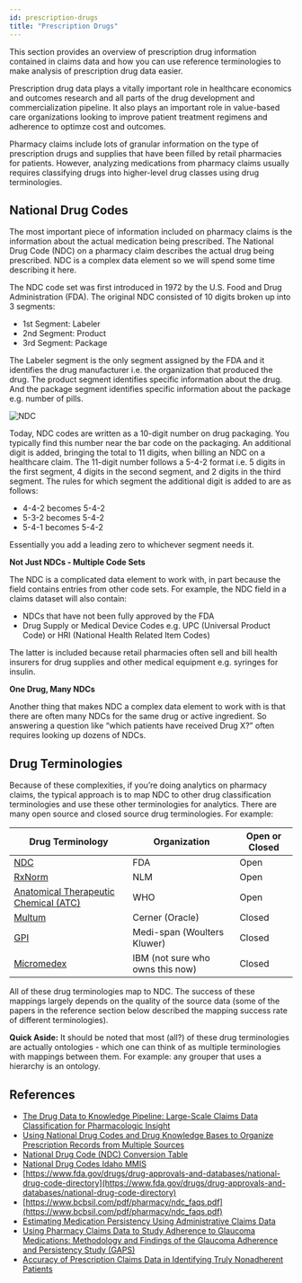 ```yaml
---
id: prescription-drugs
title: "Prescription Drugs"
---
```

This section provides an overview of prescription drug information contained in claims data and how you can use reference terminologies to make analysis of prescription drug data easier.

Prescription drug data plays a vitally important role in healthcare economics and outcomes research and all parts of the drug development and commercialization pipeline.  It also plays an important role in value-based care organizations looking to improve patient treatment regimens and adherence to optimze cost and outcomes.

Pharmacy claims include lots of granular information on the type of prescription drugs and supplies that have been filled by retail pharmacies for patients.  However, analyzing medications from pharmacy claims usually requires classifying drugs into higher-level drug classes using drug terminologies.

## National Drug Codes

The most important piece of information included on pharmacy claims is the information about the actual medication being prescribed.  The National Drug Code (NDC) on a pharmacy claim describes the actual drug being prescribed.  NDC is a complex data element so we will spend some time describing it here.

The NDC code set was first introduced in 1972 by the U.S. Food and Drug Administration (FDA).  The original NDC consisted of 10 digits broken up into 3 segments:

- 1st Segment: Labeler
- 2nd Segment: Product
- 3rd Segment: Package

The Labeler segment is the only segment assigned by the FDA and it identifies the drug manufacturer i.e. the organization that produced the drug.  The product segment identifies specific information about the drug.  And the package segment identifies specific information about the package e.g. number of pills.  

![NDC](/img/NDC.jpg)

Today, NDC codes are written as a 10-digit number on drug packaging.  You typically find this number near the bar code on the packaging.  An additional digit is added, bringing the total to 11 digits, when billing an NDC on a healthcare claim.  The 11-digit number follows a 5-4-2 format i.e. 5 digits in the first segment, 4 digits in the second segment, and 2 digits in the third segment.  The rules for which segment the additional digit is added to are as follows:

- 4-4-2 becomes 5-4-2
- 5-3-2 becomes 5-4-2
- 5-4-1 becomes 5-4-2

Essentially you add a leading zero to whichever segment needs it.

**Not Just NDCs - Multiple Code Sets**

The NDC is a complicated data element to work with, in part because the field contains entries from other code sets.  For example, the NDC field in a claims dataset will also contain:

- NDCs that have not been fully approved by the FDA
- Drug Supply or Medical Device Codes e.g. UPC (Universal Product Code) or HRI (National Health Related Item Codes)

The latter is included because retail pharmacies often sell and bill health insurers for drug supplies and other medical equipment e.g. syringes for insulin.

**One Drug, Many NDCs**

Another thing that makes NDC a complex data element to work with is that there are often many NDCs for the same drug or active ingredient.  So answering a question like “which patients have received Drug X?” often requires looking up dozens of NDCs.  

## Drug Terminologies

Because of these complexities, if you’re doing analytics on pharmacy claims, the typical approach is to map NDC to other drug classification terminologies and use these other terminologies for analytics.  There are many open source and closed source drug terminologies.  For example:

| Drug Terminology | Organization | Open or Closed |
|---|---|---|
|[NDC](https://www.fda.gov/drugs/development-approval-process-drugs/national-drug-code-database-background-information)|FDA|Open|
|[RxNorm](https://www.nlm.nih.gov/research/umls/rxnorm/index.html)|NLM|Open|
|[Anatomical Therapeutic Chemical (ATC)](https://www.who.int/tools/atc-ddd-toolkit/atc-classification)|WHO|Open|
|[Multum](https://www.cerner.com/solutions/drug-database)|Cerner (Oracle)|Closed|
|[GPI](https://www.wolterskluwer.com/en/solutions/medi-span/about/gpi)|Medi-span (Woulters Kluwer)|Closed|
|[Micromedex](https://www.ibm.com/watson-health/about/micromedex)|IBM (not sure who owns this now)|Closed|

All of these drug terminologies map to NDC.  The success of these mappings largely depends on the quality of the source data (some of the papers in the reference section below described the mapping success rate of different terminologies).

**Quick Aside:** It should be noted that most (all?) of these drug terminologies are actually ontologies - which one can think of as multiple terminologies with mappings between them.  For example: any grouper that uses a hierarchy is an ontology.

## References

- [The Drug Data to Knowledge Pipeline: Large-Scale Claims Data Classification for Pharmacologic Insight](https://www.ncbi.nlm.nih.gov/pmc/articles/PMC5001754/)
- [Using National Drug Codes and Drug Knowledge Bases to Organize Prescription Records from Multiple Sources](https://www.ncbi.nlm.nih.gov/pmc/articles/PMC2965522/)
- [National Drug Code (NDC) Conversion Table](https://health.maryland.gov/phpa/OIDEOR/IMMUN/Shared%20Documents/Handout%203%20-%20NDC%20conversion%20to%2011%20digits.pdf)
- [National Drug Codes Idaho MMIS](https://www.idmedicaid.com/Reference/NDC%20Format%20for%20Billing%20PAD.pdf)
- [https://www.fda.gov/drugs/drug-approvals-and-databases/national-drug-code-directory](https://www.fda.gov/drugs/drug-approvals-and-databases/national-drug-code-directory)
- [https://www.bcbsil.com/pdf/pharmacy/ndc_faqs.pdf](https://www.bcbsil.com/pdf/pharmacy/ndc_faqs.pdf)
- [Estimating Medication Persistency Using Administrative Claims Data](https://ajmc.s3.amazonaws.com/_media/_pdf/AJMC05julSIKKA_449to457.pdf)
- [Using Pharmacy Claims Data to Study Adherence to Glaucoma Medications: Methodology and Findings of the Glaucoma Adherence and Persistency Study (GAPS)](https://iovs.arvojournals.org/article.aspx?articleid=2183370)
- [Accuracy of Prescription Claims Data in Identifying Truly Nonadherent Patients](https://www.jmcp.org/doi/10.18553/jmcp.2019.25.12.1349)